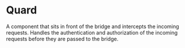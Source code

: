# Quard

A component that sits in front of the bridge and intercepts the incoming requests. Handles the authentication and authorization of the incoming requests before they are passed to the bridge.